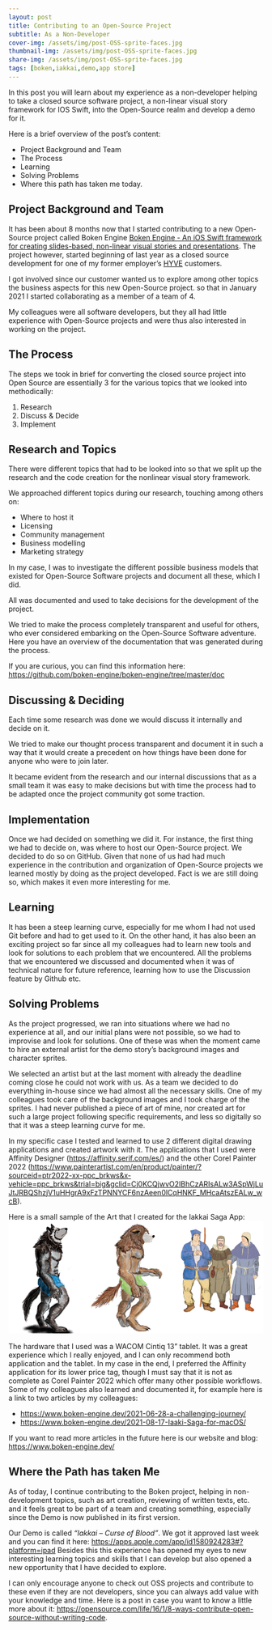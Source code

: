 ```yaml
---
layout: post
title: Contributing to an Open-Source Project
subtitle: As a Non-Developer
cover-img: /assets/img/post-OSS-sprite-faces.jpg
thumbnail-img: /assets/img/post-OSS-sprite-faces.jpg
share-img: /assets/img/post-OSS-sprite-faces.jpg
tags: [boken,iakkai,demo,app store]
---
```


In this post you will learn about my experience as a non-developer helping to take a closed source software project, a non-linear visual story framework for IOS Swift, into the Open-Source realm and develop a demo for it. 

Here is a brief overview of the post’s content:
* Project Background and Team 
* The Process
* Learning
* Solving Problems
* Where this path has taken me today.

## Project Background and Team
It has been about 8 months now that I started contributing to a new Open-Source project called Boken Engine [Boken Engine - An iOS Swift framework for creating slides-based, non-linear visual stories and presentations](https://github.com/boken-engine/boken-engine). The project however, started beginning of last year as a closed source development for one of my former employer’s [HYVE](https://www.hyve.net/en/) customers.

I got involved since our customer wanted us to explore among other topics the business aspects for this new Open-Source project. so that in January 2021 I started collaborating as a member of a team of 4. 

My colleagues were all software developers, but they all had little experience with Open-Source projects and were thus also interested in working on the project.

## The Process
The steps we took in brief for converting the closed source project into Open Source are essentially 3 for the various topics that we looked into methodically:
1.	Research
2.	Discuss & Decide
3.	Implement

## Research and Topics
There were different topics that had to be looked into so that we split up the research and the code creation for the nonlinear visual story framework. 

We approached different topics during our research, touching among others on: 
* Where to host it
* Licensing
* Community management 
* Business modelling
* Marketing strategy 

In my case, I was to investigate the different possible business models that existed for Open-Source Software projects and document all these, which I did. 

All was documented and used to take decisions for the development of the project. 

We tried to make the process completely transparent and useful for others, who ever considered embarking on the Open-Source Software adventure. Here you have an overview of the documentation that was generated during the process.
  
If you are curious, you can find this information here: https://github.com/boken-engine/boken-engine/tree/master/doc

## Discussing & Deciding
Each time some research was done we would discuss it internally and decide on it.

We tried to make our thought process transparent and document it in such a way that it would create a precedent on how things have been done for anyone who were to join later.

It became evident from the research and our internal discussions that as a small team it was easy to make decisions but with time the process had to be adapted once the project community got some traction. 

## Implementation
Once we had decided on something we did it. For instance, the first thing we had to decide on, was where to host our Open-Source project. We decided to do so on GitHub. Given that none of us had had much experience in the contribution and organization of Open-Source projects we learned mostly by doing as the project developed. Fact is we are still doing so, which makes it even more interesting for me.

## Learning
It has been a steep learning curve, especially for me whom I had not used Git before and had to get used to it. On the other hand, it has also been an exciting project so far since all my colleagues had to learn new tools and look for solutions to each problem that we encountered.
All the problems that we encountered we discussed and documented when it was of technical nature for future reference, learning how to use the Discussion feature by Github etc.

## Solving Problems
As the project progressed, we ran into situations where we had no experience at all, and our initial plans were not possible, so we had to improvise and look for solutions. One of these was when the moment came to hire an external artist for the demo story’s background images and character sprites. 

We selected an artist but at the last moment with already the deadline coming close he could not work with us. As a team we decided to do everything in-house since we had almost all the necessary skills. One of my colleagues took care of the background images and I took charge of the sprites. I had never published a piece of art of mine, nor created art for such a large project following specific requirements, and less so digitally so that it was a steep learning curve for me.

In my specific case I tested and learned to use 2 different digital drawing applications and created artwork with it. The applications that I used were Affinity Designer (https://affinity.serif.com/es/) and the other Corel Painter 2022 (https://www.painterartist.com/en/product/painter/?sourceid=ptr2022-xx-ppc_brkws&x-vehicle=ppc_brkws&trial=big&gclid=Cj0KCQjwvO2IBhCzARIsALw3ASpWjLuJtJRBQShzjV1uHHgrA9xFzTPNNYCF6nzAeen0lCqHNKF_MHcaAtszEALw_wcB). 

Here is a small sample of the Art that I created for the Iakkai Saga App:
![Sample Sprites](/assets/img/Sprites-03.png)

The hardware that I used was a WACOM Cintiq 13” tablet. It was a great experience which I really enjoyed, and I can only recommend both application and the tablet. In my case in the end, I preferred the Affinity application for its lower price tag, though I must say that it is not as complete as Corel Painter 2022 which offer many other possible workflows.
Some of my colleagues also learned and documented it, for example here is a link to two articles by my colleagues: 
* https://www.boken-engine.dev/2021-06-28-a-challenging-journey/
* https://www.boken-engine.dev/2021-08-17-Iaaki-Saga-for-macOS/

If you want to read more  articles in the future here is our website and blog: https://www.boken-engine.dev/

## Where the Path has taken Me
As of today, I continue contributing to the Boken project, helping in non-development topics, such as art creation, reviewing of written texts, etc. and it feels great to be part of a team and creating something, especially since the Demo is now published in its first version. 

Our Demo is called *“Iakkai – Curse of Blood”*. We got it approved last week and you can find it here: https://apps.apple.com/app/id1580924283#?platform=ipad
Besides this this experience has opened my eyes to new interesting learning topics and skills that I can develop but also opened a new opportunity that I have decided to explore.

I can only encourage anyone to check out OSS projects and contribute to these even if they are not developers, since you can always add value with your knowledge and time. Here is a post in case you want to know a little more about it: https://opensource.com/life/16/1/8-ways-contribute-open-source-without-writing-code.
